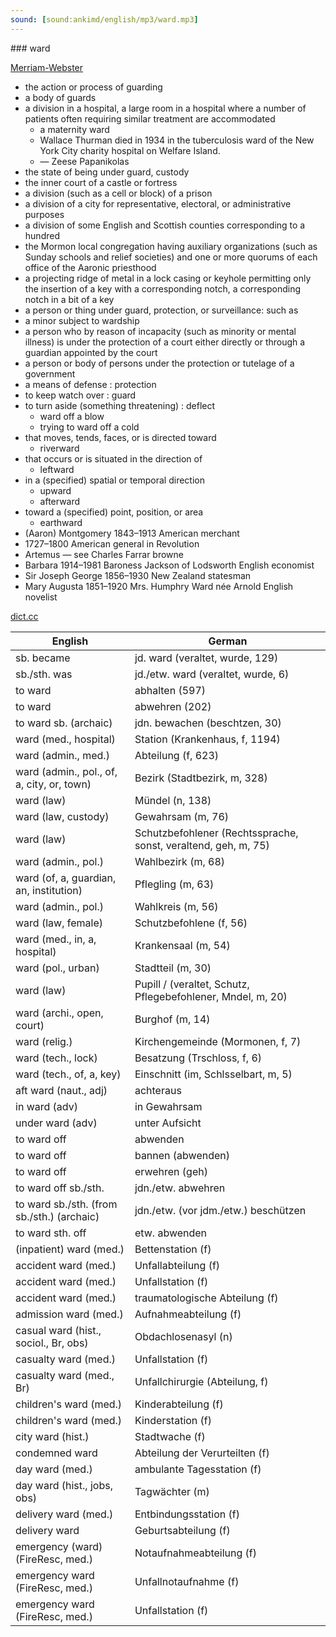 ```yaml
---
sound: [sound:ankimd/english/mp3/ward.mp3]
---
```


\### ward

[Merriam-Webster](https://www.merriam-webster.com/dictionary/ward)

- the action or process of guarding
- a body of guards
- a division in a hospital, a large room in a hospital where a number of patients often requiring similar treatment are accommodated
    - a maternity ward
    - Wallace Thurman died in 1934 in the tuberculosis ward of the New York City charity hospital on Welfare Island.
    - — Zeese Papanikolas
- the state of being under guard, custody
- the inner court of a castle or fortress
- a division (such as a cell or block) of a prison
- a division of a city for representative, electoral, or administrative purposes
- a division of some English and Scottish counties corresponding to a hundred
- the Mormon local congregation having auxiliary organizations (such as Sunday schools and relief societies) and one or more quorums of each office of the Aaronic priesthood
- a projecting ridge of metal in a lock casing or keyhole permitting only the insertion of a key with a corresponding notch, a corresponding notch in a bit of a key
- a person or thing under guard, protection, or surveillance: such as
- a minor subject to wardship
- a person who by reason of incapacity (such as minority or mental illness) is under the protection of a court either directly or through a guardian appointed by the court
- a person or body of persons under the protection or tutelage of a government
- a means of defense : protection
- to keep watch over : guard
- to turn aside (something threatening) : deflect
    - ward off a blow
    - trying to ward off a cold
- that moves, tends, faces, or is directed toward
    - riverward
- that occurs or is situated in the direction of
    - leftward
- in a (specified) spatial or temporal direction
    - upward
    - afterward
- toward a (specified) point, position, or area
    - earthward
- (Aaron) Montgomery 1843–1913 American merchant
- 1727–1800 American general in Revolution
- Artemus — see Charles Farrar browne
- Barbara 1914–1981 Baroness Jackson of Lodsworth English economist
- Sir Joseph George 1856–1930 New Zealand statesman
- Mary Augusta 1851–1920 Mrs. Humphry Ward née Arnold English novelist

[dict.cc](https://www.dict.cc/ward)

| English        | German       |
| -------------- | ------------ |
| sb. became | jd. ward (veraltet, wurde, 129) |
| sb./sth. was | jd./etw. ward (veraltet, wurde, 6) |
| to ward | abhalten (597) |
| to ward | abwehren (202) |
| to ward sb. (archaic) | jdn. bewachen (beschtzen, 30) |
| ward (med., hospital) | Station (Krankenhaus, f, 1194) |
| ward (admin., med.) | Abteilung (f, 623) |
| ward (admin., pol., of, a, city, or, town) | Bezirk (Stadtbezirk, m, 328) |
| ward (law) | Mündel (n, 138) |
| ward (law, custody) | Gewahrsam (m, 76) |
| ward (law) | Schutzbefohlener (Rechtssprache, sonst, veraltend, geh, m, 75) |
| ward (admin., pol.) | Wahlbezirk (m, 68) |
| ward (of, a, guardian, an, institution) | Pflegling (m, 63) |
| ward (admin., pol.) | Wahlkreis (m, 56) |
| ward (law, female) | Schutzbefohlene (f, 56) |
| ward (med., in, a, hospital) | Krankensaal (m, 54) |
| ward (pol., urban) | Stadtteil (m, 30) |
| ward (law) | Pupill / (veraltet, Schutz, Pflegebefohlener, Mndel, m, 20) |
| ward (archi., open, court) | Burghof (m, 14) |
| ward (relig.) | Kirchengemeinde (Mormonen, f, 7) |
| ward (tech., lock) | Besatzung (Trschloss, f, 6) |
| ward (tech., of, a, key) | Einschnitt (im, Schlsselbart, m, 5) |
| aft ward (naut., adj) | achteraus |
| in ward (adv) | in Gewahrsam |
| under ward (adv) | unter Aufsicht |
| to ward off | abwenden |
| to ward off | bannen (abwenden) |
| to ward off | erwehren (geh) |
| to ward off sb./sth. | jdn./etw. abwehren |
| to ward sb./sth. (from sb./sth.) (archaic) | jdn./etw. (vor jdm./etw.) beschützen |
| to ward sth. off | etw. abwenden |
| (inpatient) ward (med.) | Bettenstation (f) |
| accident ward (med.) | Unfallabteilung (f) |
| accident ward (med.) | Unfallstation (f) |
| accident ward (med.) | traumatologische Abteilung (f) |
| admission ward (med.) | Aufnahmeabteilung (f) |
| casual ward (hist., sociol., Br, obs) | Obdachlosenasyl (n) |
| casualty ward (med.) | Unfallstation (f) |
| casualty ward (med., Br) | Unfallchirurgie (Abteilung, f) |
| children's ward (med.) | Kinderabteilung (f) |
| children's ward (med.) | Kinderstation (f) |
| city ward (hist.) | Stadtwache (f) |
| condemned ward | Abteilung der Verurteilten (f) |
| day ward (med.) | ambulante Tagesstation (f) |
| day ward (hist., jobs, obs) | Tagwächter (m) |
| delivery ward (med.) | Entbindungsstation (f) |
| delivery ward | Geburtsabteilung (f) |
| emergency (ward) <EW> (FireResc, med.) | Notaufnahmeabteilung (f) |
| emergency ward <EW> (FireResc, med.) | Unfallnotaufnahme (f) |
| emergency ward <EW> (FireResc, med.) | Unfallstation (f) |
